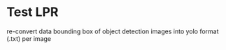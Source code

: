 # Test LPR
re-convert data bounding box of object detection images into yolo format (.txt) per image
